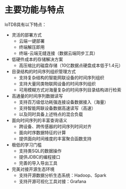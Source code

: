 <!--

    Licensed to the Apache Software Foundation (ASF) under one
    or more contributor license agreements.  See the NOTICE file
    distributed with this work for additional information
    regarding copyright ownership.  The ASF licenses this file
    to you under the Apache License, Version 2.0 (the
    "License"); you may not use this file except in compliance
    with the License.  You may obtain a copy of the License at
    
        http://www.apache.org/licenses/LICENSE-2.0
    
    Unless required by applicable law or agreed to in writing,
    software distributed under the License is distributed on an
    "AS IS" BASIS, WITHOUT WARRANTIES OR CONDITIONS OF ANY
    KIND, either express or implied.  See the License for the
    specific language governing permissions and limitations
    under the License.

-->

# 主要功能与特点

IoTDB具有以下特点：
* 灵活的部署方式
  * 云端一键部署
  * 终端解压即用
  * 终端-云端无缝连接（数据云端同步工具）
* 低硬件成本的存储解决方案
  *	高压缩比的磁盘存储（10亿数据点硬盘成本低于1.4元）
* 目录结构的时间序列组织管理方式
  *	支持复杂结构的智能网联设备的时间序列组织
  *	支持大量同类物联网设备的时间序列组织
  *	可用模糊方式对海量复杂的时间序列目录结构进行检索
* 高通量的时间序列数据读写
  *	支持百万级低功耗强连接设备数据接入（海量）
  *	支持智能网联设备数据高速读写（高速）
  *	以及同时具备上述特点的混合负载
* 面向时间序列的丰富查询语义
  *	跨设备、跨传感器的时间序列时间对齐
  *	面向时序数据特征的计算
  *	提供面向时间维度的丰富聚合函数支持
* 极低的学习门槛
  *	支持类SQL的数据操作
  *	提供JDBC的编程接口
  *	完善的导入导出工具
* 完美对接开源生态环境
  *	支持开源数据分析生态系统：Hadoop、Spark
  *	支持开源可视化工具对接：Grafana
